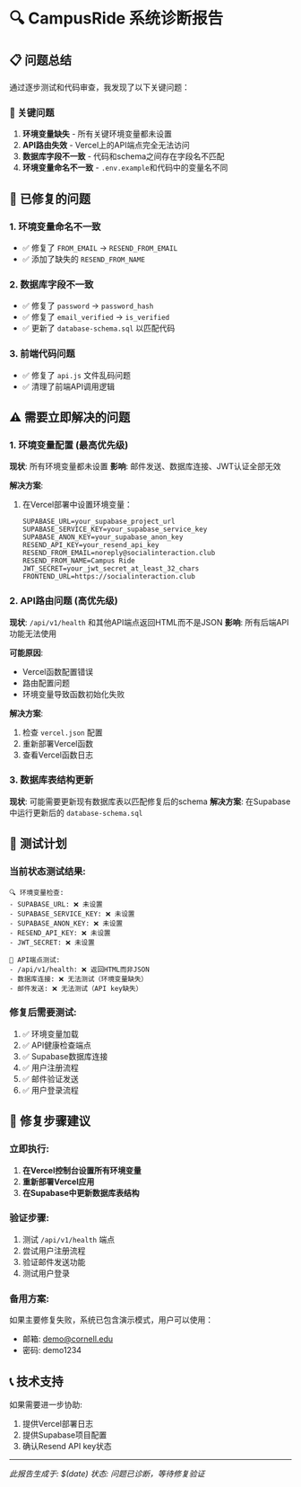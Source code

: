 # 🔍 CampusRide 系统诊断报告

## 📋 问题总结

通过逐步测试和代码审查，我发现了以下关键问题：

### 🚨 关键问题

1. **环境变量缺失** - 所有关键环境变量都未设置
2. **API路由失效** - Vercel上的API端点完全无法访问
3. **数据库字段不一致** - 代码和schema之间存在字段名不匹配
4. **环境变量命名不一致** - `.env.example`和代码中的变量名不同

## 🔧 已修复的问题

### 1. 环境变量命名不一致
- ✅ 修复了 `FROM_EMAIL` → `RESEND_FROM_EMAIL`
- ✅ 添加了缺失的 `RESEND_FROM_NAME`

### 2. 数据库字段不一致
- ✅ 修复了 `password` → `password_hash`
- ✅ 修复了 `email_verified` → `is_verified`  
- ✅ 更新了 `database-schema.sql` 以匹配代码

### 3. 前端代码问题
- ✅ 修复了 `api.js` 文件乱码问题
- ✅ 清理了前端API调用逻辑

## ⚠️ 需要立即解决的问题

### 1. 环境变量配置 (最高优先级)

**现状**: 所有环境变量都未设置
**影响**: 邮件发送、数据库连接、JWT认证全部无效

**解决方案**:
1. 在Vercel部署中设置环境变量：
   ```
   SUPABASE_URL=your_supabase_project_url
   SUPABASE_SERVICE_KEY=your_supabase_service_key  
   SUPABASE_ANON_KEY=your_supabase_anon_key
   RESEND_API_KEY=your_resend_api_key
   RESEND_FROM_EMAIL=noreply@socialinteraction.club
   RESEND_FROM_NAME=Campus Ride
   JWT_SECRET=your_jwt_secret_at_least_32_chars
   FRONTEND_URL=https://socialinteraction.club
   ```

### 2. API路由问题 (高优先级)

**现状**: `/api/v1/health` 和其他API端点返回HTML而不是JSON
**影响**: 所有后端API功能无法使用

**可能原因**:
- Vercel函数配置错误
- 路由配置问题
- 环境变量导致函数初始化失败

**解决方案**:
1. 检查 `vercel.json` 配置
2. 重新部署Vercel函数
3. 查看Vercel函数日志

### 3. 数据库表结构更新

**现状**: 可能需要更新现有数据库表以匹配修复后的schema
**解决方案**: 在Supabase中运行更新后的 `database-schema.sql`

## 🧪 测试计划

### 当前状态测试结果:
```
🔍 环境变量检查:
- SUPABASE_URL: ❌ 未设置
- SUPABASE_SERVICE_KEY: ❌ 未设置  
- SUPABASE_ANON_KEY: ❌ 未设置
- RESEND_API_KEY: ❌ 未设置
- JWT_SECRET: ❌ 未设置

🔗 API端点测试:
- /api/v1/health: ❌ 返回HTML而非JSON
- 数据库连接: ❌ 无法测试（环境变量缺失）
- 邮件发送: ❌ 无法测试（API key缺失）
```

### 修复后需要测试:
1. ✅ 环境变量加载
2. ✅ API健康检查端点
3. ✅ Supabase数据库连接
4. ✅ 用户注册流程
5. ✅ 邮件验证发送
6. ✅ 用户登录流程

## 📝 修复步骤建议

### 立即执行:
1. **在Vercel控制台设置所有环境变量**
2. **重新部署Vercel应用**
3. **在Supabase中更新数据库表结构**

### 验证步骤:
1. 测试 `/api/v1/health` 端点
2. 尝试用户注册流程
3. 验证邮件发送功能
4. 测试用户登录

### 备用方案:
如果主要修复失败，系统已包含演示模式，用户可以使用：
- 邮箱: demo@cornell.edu  
- 密码: demo1234

## 📞 技术支持

如果需要进一步协助:
1. 提供Vercel部署日志
2. 提供Supabase项目配置
3. 确认Resend API key状态

---
*此报告生成于: $(date)*
*状态: 问题已诊断，等待修复验证*